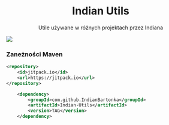 <div align="center">

# Indian Utils
 Utile używane w różnych projektach przez Indiana

</div>

[![](https://jitpack.io/v/IndianBartonka/Indian-Utils.svg)](https://jitpack.io/#IndianBartonka/Indian-Utils)



### Zaneżności Maven

```xml
<repository>
    <id>jitpack.io</id>
    <url>https://jitpack.io</url>
</repository>
```

```xml
	<dependency>
	    <groupId>com.github.IndianBartonka</groupId>
	    <artifactId>Indian-Utils</artifactId>
	    <version>TAG</version>
	</dependency>
```

